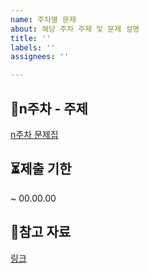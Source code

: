```yaml
---
name: 주차별 문제
about: 해당 주차 주제 및 문제 설명
title: ''
labels: ''
assignees: ''

---
```


## 📆n주차 - 주제
[n주차 문제집](https://www.acmicpc.net/group/workbook/view/18220/73804)
<br>
## ⏳제출 기한
~ 00.00.00
<br>
## 📍참고 자료
[링크]()
